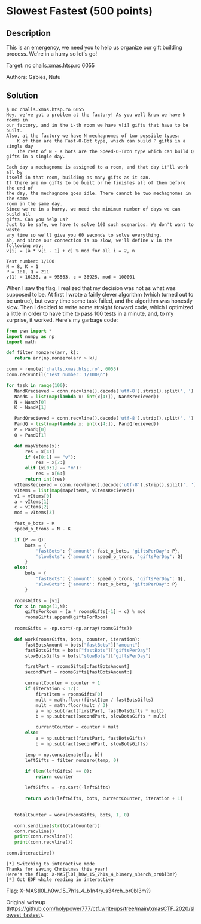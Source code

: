 # Slowest Fastest (500 points)

## Description

This is an emergency, we need you to help us organize our gift building
process. We're in a hurry so let's go!

Target: nc challs.xmas.htsp.ro 6055

Authors: Gabies, Nutu

## Solution

```shell  
$ nc challs.xmas.htsp.ro 6055  
Hey, we've got a problem at the factory! As you well know we have N rooms in
our factory, and in the i-th room we have v[i] gifts that have to be built.  
Also, at the factory we have N mechagnomes of two possible types:  
	K of them are the Fast-O-Bot type, which can build P gifts in a single day  
	The rest of N - K bots are the Speed-O-Tron type which can build Q gifts in a single day.

Each day a mechagnome is assigned to a room, and that day it'll work all by
itself in that room, building as many gifts as it can.  
If there are no gifts to be built or he finishes all of them before the end of
the day, the mechagnome goes idle. There cannot be two mechagnomes in the same
room in the same day.  
Since we're in a hurry, we need the minimum number of days we can build all
gifts. Can you help us?  
Just to be safe, we have to solve 100 such scenarios. We don't want to waste
any time so we'll give you 60 seconds to solve everything.  
Ah, and since our connection is so slow, we'll define v in the following way:
v[i] = (a * v[i - 1] + c) % mod for all i = 2, n

Test number: 1/100  
N = 8, K = 1  
P = 181, Q = 211  
v[1] = 16138, a = 95563, c = 36925, mod = 100001  
```

When I saw the flag, I realized that my decision was not as what was supposed
to be. At first I wrote a fairly clever algorithm (which turned out to be
untrue), but every time some task failed, and the algorithm was honestly slow.
Then I decided to write some straight forward code, which I optimized a little
in order to have time to pass 100 tests in a minute, and, to my surprise, it
worked. Here's my garbage code:

```python  
from pwn import *  
import numpy as np  
import math

def filter_nonzero(arr, k):  
   return arr[np.nonzero(arr > k)]

conn = remote('challs.xmas.htsp.ro', 6055)  
conn.recvuntil("Test number: 1/100\n")

for task in range(100):  
   NandKrecieved = conn.recvline().decode('utf-8').strip().split(', ')  
   NandK = list(map(lambda x: int(x[4:]), NandKrecieved))  
   N = NandK[0]  
   K = NandK[1]

   PandQrecieved = conn.recvline().decode('utf-8').strip().split(', ')  
   PandQ = list(map(lambda x: int(x[4:]), PandQrecieved))  
   P = PandQ[0]  
   Q = PandQ[1]

   def mapVitems(x):  
       res = x[4:]  
       if (x[0:1] == "v"):  
           res = x[7:]  
       elif (x[0:1] == "m"):  
           res = x[6:]  
       return int(res)  
   vItemsRecieved = conn.recvline().decode('utf-8').strip().split(', ')  
   vItems = list(map(mapVitems, vItemsRecieved))  
   v1 = vItems[0]  
   a = vItems[1]  
   c = vItems[2]  
   mod = vItems[3]

   fast_o_bots = K  
   speed_o_trons = N - K

   if (P >= Q):  
       bots = {  
           'fastBots': {'amount': fast_o_bots, 'giftsPerDay': P},  
           'slowBots': {'amount': speed_o_trons, 'giftsPerDay': Q}  
       }  
   else:  
       bots = {  
           'fastBots': {'amount': speed_o_trons, 'giftsPerDay': Q},  
           'slowBots': {'amount': fast_o_bots, 'giftsPerDay': P}  
       }

   roomsGifts = [v1]  
   for x in range(1,N):  
       giftsForRoom = (a * roomsGifts[-1] + c) % mod  
       roomsGifts.append(giftsForRoom)  
  
   roomsGifts = -np.sort(-np.array(roomsGifts))

   def work(roomsGifts, bots, counter, iteration):  
       fastBotsAmount = bots["fastBots"]["amount"]  
       fastBotsGifts = bots["fastBots"]["giftsPerDay"]  
       slowBotsGifts = bots["slowBots"]["giftsPerDay"]

       firstPart = roomsGifts[:fastBotsAmount]  
       secondPart = roomsGifts[fastBotsAmount:]

       currentCounter = counter + 1  
       if (iteration < 17):  
           firstItem = roomsGifts[0]  
           mult = math.floor(firstItem / fastBotsGifts)  
           mult = math.floor(mult / 3)  
           a = np.subtract(firstPart, fastBotsGifts * mult)  
           b = np.subtract(secondPart, slowBotsGifts * mult)

           currentCounter = counter + mult  
       else:  
           a = np.subtract(firstPart, fastBotsGifts)  
           b = np.subtract(secondPart, slowBotsGifts)

       temp = np.concatenate([a, b])  
       leftGifts = filter_nonzero(temp, 0)  
  
       if (len(leftGifts) == 0):  
           return counter

       leftGifts = -np.sort(-leftGifts)

       return work(leftGifts, bots, currentCounter, iteration + 1)

  
   totalCounter = work(roomsGifts, bots, 1, 0)

   conn.sendline(str(totalCounter))  
   conn.recvline()  
   print(conn.recvline())  
   print(conn.recvline())

conn.interactive()  
```

```shell  
[*] Switching to interactive mode  
Thanks for saving Christmas this year!  
Here's the flag: X-MAS{l0l_h0w_15_7h1s_4_b1n4ry_s34rch_pr0bl3m?}  
[*] Got EOF while reading in interactive  
```

Flag: X-MAS{l0l_h0w_15_7h1s_4_b1n4ry_s34rch_pr0bl3m?}

Original writeup
(https://github.com/holypower777/ctf_writeups/tree/main/xmasCTF_2020/slowest_fastest).